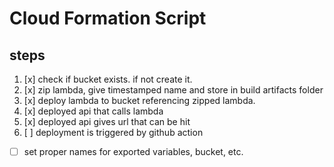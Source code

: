 # Cloud Formation Script

## steps

1. [x] check if bucket exists. if not create it.
2. [x] zip lambda, give timestamped name and store in build artifacts folder
3. [x] deploy lambda to bucket referencing zipped lambda.
4. [x] deployed api that calls lambda
5. [x] deployed api gives url that can be hit
6. [ ] deployment is triggered by github action

- [ ] set proper names for exported variables, bucket, etc.